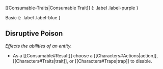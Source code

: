 
[[Consumable-Traits|Consumable Trait]]
{: .label .label-purple }

Basic
{: .label .label-blue }

## Disruptive Poison
*Effects the abilities of an entity.*
* As a [[Consumable#Result]] choose a [[Characters#Actions|action]], [[Characters#Traits|trait]], or [[Characters#Traps|trap]] to disable.

